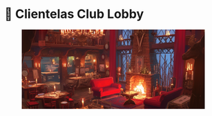 # 🍷 Clientelas Club Lobby



<figure><img src="../../../.gitbook/assets/Clientelas_B.png" alt=""><figcaption></figcaption></figure>

